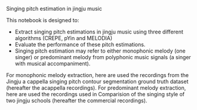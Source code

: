 Singing pitch estimation in jingju music

This notebook is designed to:
- Extract singing pitch estimations in jingju music using three different algorithms (CREPE, pYin and MELODIA)
- Evaluate the performance of these pitch estimations.
- Singing pitch estimation may refer to either monophonic melody (one singer) or predominant melody from polyphonic music signals (a singer with musical accompaniment).

For monophonic melody extraction, here are used the recordings from the Jingju a cappella singing pitch contour segmentation ground truth dataset (hereafter the acappella recordings).
For predominant melody extraction, here are used the recordings used in Comparision of the singing style of two jingju schools (hereafter the commercial recordings).
